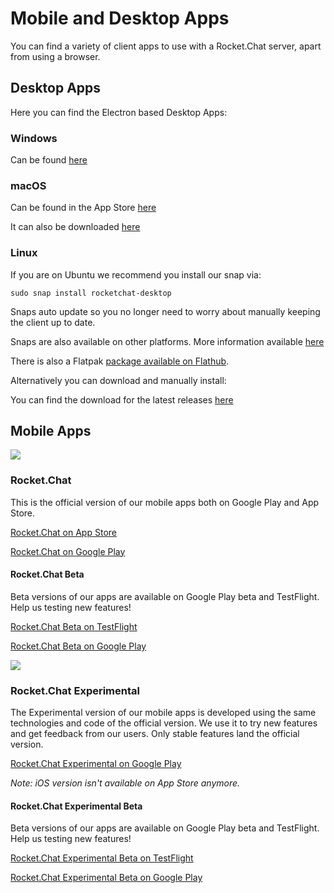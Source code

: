 # Mobile and Desktop Apps

You can find a variety of client apps to use with a Rocket.Chat server, apart from using a browser.

## Desktop Apps

Here you can find the Electron based Desktop Apps:

### Windows

Can be found [here](https://rocket.chat/install)

### macOS

Can be found in the App Store [here](https://itunes.apple.com/app/rocket.chat/id1086818840)

It can also be downloaded [here](https://github.com/RocketChat/Rocket.Chat.Electron)

### Linux

If you are on Ubuntu we recommend you install our snap via:

```
sudo snap install rocketchat-desktop
```

Snaps auto update so you no longer need to worry about manually keeping the client up to date.

Snaps are also available on other platforms. More information available [here](https://snapcraft.io/docs/core/install)

There is also a Flatpak [package available on Flathub](https://flathub.org/apps/details/chat.rocket.RocketChat).

Alternatively you can download and manually install:

You can find the download for the latest releases [here](https://github.com/RocketChat/Rocket.Chat.Electron/releases)

## Mobile Apps

![](<../.gitbook/assets/ic\_launcher-web (1).png>)

### Rocket.Chat

This is the official version of our mobile apps both on Google Play and App Store.

[Rocket.Chat on App Store](https://apps.apple.com/us/app/rocket-chat/id1148741252)

[Rocket.Chat on Google Play](https://play.google.com/store/apps/details?id=chat.rocket.android)

#### Rocket.Chat Beta

Beta versions of our apps are available on Google Play beta and TestFlight. Help us testing new features!

[Rocket.Chat Beta on TestFlight](https://testflight.apple.com/join/3gcYeoMr)

[Rocket.Chat Beta on Google Play](https://play.google.com/store/apps/details?id=chat.rocket.android)

![](../.gitbook/assets/ic\_launcher-web.png)

### Rocket.Chat Experimental

The Experimental version of our mobile apps is developed using the same technologies and code of the official version. We use it to try new features and get feedback from our users. Only stable features land the official version.

[Rocket.Chat Experimental on Google Play](https://play.google.com/store/apps/details?id=chat.rocket.reactnative)

_Note: iOS version isn't available on App Store anymore._

#### Rocket.Chat Experimental Beta

Beta versions of our apps are available on Google Play beta and TestFlight. Help us testing new features!

[Rocket.Chat Experimental Beta on TestFlight](https://testflight.apple.com/join/7I3dLCNT)

[Rocket.Chat Experimental Beta on Google Play](https://play.google.com/store/apps/details?id=chat.rocket.reactnative)
